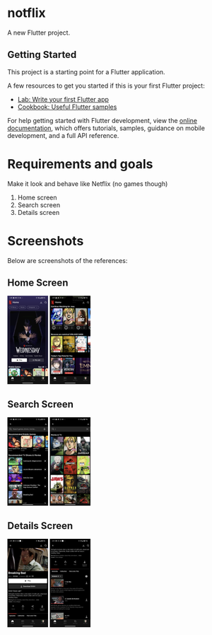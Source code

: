 # notflix

A new Flutter project.

## Getting Started

This project is a starting point for a Flutter application.

A few resources to get you started if this is your first Flutter project:

- [Lab: Write your first Flutter app](https://docs.flutter.dev/get-started/codelab)
- [Cookbook: Useful Flutter samples](https://docs.flutter.dev/cookbook)

For help getting started with Flutter development, view the
[online documentation](https://docs.flutter.dev/), which offers tutorials,
samples, guidance on mobile development, and a full API reference.


# Requirements and goals
Make it look and behave like Netflix (no games though)
1. Home screen
2. Search screen
3. Details screen

# Screenshots

Below are screenshots of the references:

## Home Screen
<img src="./_reference_images/home.png" alt="Home" height="200" />
<img src="./_reference_images/home-2.png" alt="Home Alt" height="200" />

## Search Screen
<img src="./_reference_images/search.png" alt="Search" height="200" />
<img src="./_reference_images/search-2.png" alt="Search Alt" height="200" />

## Details Screen
<img src="./_reference_images/details.png" alt="Details" height="200" />
<img src="./_reference_images/details-2.png" alt="Details Alt" height="200" />
